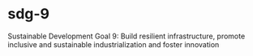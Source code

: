 # sdg-9
Sustainable Development Goal 9: Build resilient infrastructure, promote inclusive and sustainable industrialization and foster innovation
